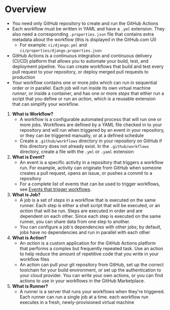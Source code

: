 # Overview
- You need only GitHub repository to create and run the GitHub Actions
- Each workflow must be written in YAML and have a `.yml` extension. They also need a corresponding `.properties.json` file that contains extra metadata about the workflow (this is displayed in the GitHub.com UI)
	- For example: `ci/django.yml` and `ci/properties/django.properties.json`
- GitHub Actions is a continuous integration and continuous delivery (CI/CD) platform that allows you to automate your build, test, and deployment pipeline. You can create workflows that build and test every pull request to your repository, or deploy merged pull requests to production
- Your workflow contains one or more _jobs_ which can run in sequential order or in parallel. Each job will run inside its own virtual machine _runner_, or inside a container, and has one or more _steps_ that either run a script that you define or run an _action_, which is a reusable extension that can simplify your workflow.

1. **What is Workflow?**
	-  A workflow is a configurable automated process that will run one or more jobs. Workflows are defined by a YAML file checked in to your repository and will run when triggered by an event in your repository, or they can be triggered manually, or at a defined schedule
	- Create a `.github/workflows` directory in your repository on GitHub if this directory does not already exist. In the `.github/workflows` directory, create a file with the `.yml` or `.yaml` extension
2. **What is Event?**
	- An event is a specific activity in a repository that triggers a workflow run. For example, activity can originate from GitHub when someone creates a pull request, opens an issue, or pushes a commit to a repository
	- For a complete list of events that can be used to trigger workflows, see [Events that trigger workflows](https://docs.github.com/en/actions/using-workflows/events-that-trigger-workflows).
3. **What is Job?**
	- A job is a set of _steps_ in a workflow that is executed on the same runner. Each step is either a shell script that will be executed, or an _action_ that will be run. Steps are executed in order and are dependent on each other. Since each step is executed on the same runner, you can share data from one step to another.
	- You can configure a job's dependencies with other jobs; by default, jobs have no dependencies and run in parallel with each other
4. **What is Action?**
	- An _action_ is a custom application for the GitHub Actions platform that performs a complex but frequently repeated task. Use an action to help reduce the amount of repetitive code that you write in your workflow files
	- An action can pull your git repository from GitHub, set up the correct toolchain for your build environment, or set up the authentication to your cloud provider. You can write your own actions, or you can find actions to use in your workflows in the GitHub Marketplace.
5. **What is Runner?**
	- A runner is a server that runs your workflows when they're triggered. Each runner can run a single job at a time. each workflow run executes in a fresh, newly-provisioned virtual machine
#

